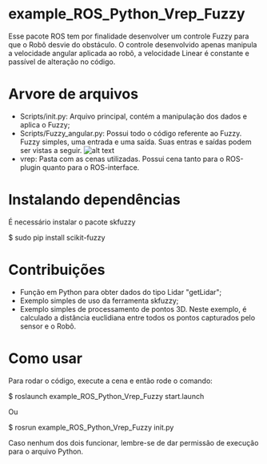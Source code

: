 # example_ROS_Python_Vrep_Fuzzy

Esse pacote ROS tem por finalidade desenvolver um controle Fuzzy para que o Robô desvie do obstáculo. O controle desenvolvido apenas manipula a velocidade angular aplicada ao robô, a velocidade Linear é constante e passível de alteração no código.  

# Arvore de arquivos 

* Scripts/init.py: Arquivo principal, contém a manipulação dos dados e aplica o Fuzzy;  
* Scripts/Fuzzy_angular.py: Possui todo o código referente ao Fuzzy. Fuzzy simples, uma entrada e uma saída. Suas entras e saídas podem ser vistas a seguir. 
![alt text](https://github.com/marco-teixeira/tutorial_examples_ROS/blob/master/Python/example_ROS_Python_Vrep_Fuzzy/figure/fuzzy.png) 
* vrep: Pasta com as cenas utilizadas. Possui cena tanto para o ROS-plugin quanto para o ROS-interface.  
# Instalando dependências  

É necessário instalar o pacote skfuzzy 

  $ sudo pip install scikit-fuzzy 

# Contribuições 

* Função em Python para obter dados do tipo Lidar "getLidar"; 
* Exemplo simples de uso da ferramenta skfuzzy; 
* Exemplo simples de processamento de pontos 3D. Neste exemplo, é calculado a distância euclidiana entre todos os pontos capturados pelo sensor e o Robô.  


# Como usar 

Para rodar o código, execute a cena e então rode o comando: 

  $ roslaunch example_ROS_Python_Vrep_Fuzzy start.launch  

Ou 

  $ rosrun example_ROS_Python_Vrep_Fuzzy init.py 

Caso nenhum dos dois funcionar, lembre-se de dar permissão de execução para o arquivo Python.  

 
